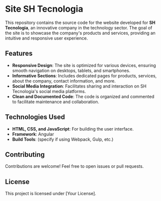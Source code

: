 # Site SH Tecnologia

This repository contains the source code for the website developed for **SH Tecnologia**, an innovative company in the technology sector. The goal of the site is to showcase the company's products and services, providing an intuitive and responsive user experience.

## Features

- **Responsive Design**: The site is optimized for various devices, ensuring smooth navigation on desktops, tablets, and smartphones.
- **Informative Sections**: Includes dedicated pages for products, services, about the company, contact information, and more.
- **Social Media Integration**: Facilitates sharing and interaction on SH Tecnologia's social media platforms.
- **Clean and Documented Code**: The code is organized and commented to facilitate maintenance and collaboration.

## Technologies Used

- **HTML, CSS, and JavaScript**: For building the user interface.
- **Framework**: Angular
- **Build Tools**: (specify if using Webpack, Gulp, etc.)

## Contributing

Contributions are welcome! Feel free to open issues or pull requests.

## License

This project is licensed under [Your License].
